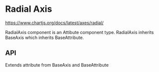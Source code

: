 # Radial Axis

https://www.chartjs.org/docs/latest/axes/radial/

RadialAxis component is an Attibute component type.
RadialAxis inherits BaseAxis which inherits BaseAttribute.

## API

Extends attribute from BaseAxis and BaseAttribute

